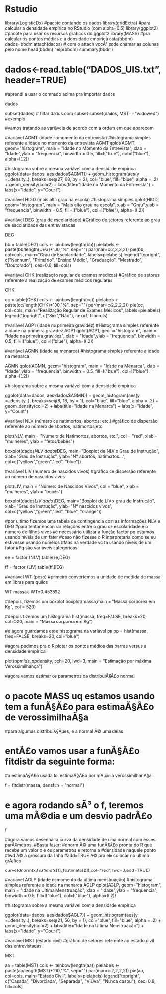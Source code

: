 # Rstudio
library(LogisticDx) #pacote contando os dados
library(gridExtra) #para calcular a densidade empírica no RStudio (com  alpha=0.5)
library(ggplot2) #pacote para usar os recursos gráficos do ggplot2
library(MASS) #pra calcular os pontos médios e a densidade empírica
data(bbdm)
dados=bbdm
attach(dados) # com o attach vocÃª pode chamar as colunas pelo nome
head(bbdm)
help(bbdm)
summary(bbdm)
# dados<-read.table(“DADOS_UIS.txt”, header=TRUE)
#aprendi a usar o comnado acima pra importar dados

dados

subset(dados) # filtar dados com subset
subset(dados, MST=="widowed") #exemplo

#vamos tratando as variáveis de acordo com a ordem em que aparecem

#variável AGMT (idade nomomento da entrevista)
#histograma simples referente a idade no momento da entrevista
AGMT
qplot(AGMT, geom="histogram", 
      main = "Idade no Momento da Entrevista",
      xlab = "Idade",ylab = "frequencia",
      binwidth = 0.5,
      fill=I("blue"), 
      col=I("blue"), 
      alpha=I(.2))

#histograma sobre a mesma variável com a densidade empírica
ggplot(data=dados, aes(dados$AGMT)) + 
  geom_histogram(aes(y =..density..), 
                 breaks=seq(27, 68, by = 2), 
                 col="blue", 
                 fill="blue", 
                 alpha = .2) + 
  geom_density(col=2) + 
  labs(title="Idade no Momento da Entrevista") +
  labs(x="Idade", y="Count")

#variável HIGD (mais alto grau na escola)
#histograma simples
qplot(HIGD, geom="histogram", 
      main = "Mais alto grau na escola",
      xlab = "Grau",ylab = "frequencia",
      binwidth = 0.5,
      fill=I("blue"), 
      col=I("blue"), 
      alpha=I(.2))

#variável DEG (grau de escolaridade)
#Gráfico de setores referente ao grau de escolaridade das entrevistadas

DEG

bb = table(DEG)
cols <- rainbow(length(bb))
pielabels <-   paste(bb/length(DEG)*100,"%", sep="")
par(mar=c(2,2,2,2))
pie(bb, col=cols, main="Grau de Escolaridade", labels=pielabels)
legend("topright", c("Nenhum", 
                     "Primário", "Ensino Médio", "Graduação",
                     "Mestrado", "Doutorado"), cex=0.6, fill=cols)

#variável CHK (realização regular de exames médicos)
#Gráfico de setores referente a realização de exames médicos regulares

CHK

cc = table(CHK)
cols <- rainbow(length(cc))
pielabels <-   paste(cc/length(CHK)*100,"%", sep="")
par(mar=c(2,2,2,2))
pie(cc, col=cols, main="Realização Regular de Exames Médicos", labels=pielabels)
legend("topright", c("Sim","Não"), cex=1, fill=cols)

#variável AGP1 (idade na primeira gravidez)
#Histograma simples referente a idade na primeira gravidez
AGP1
qplot(AGP1, geom="histogram", 
      main = "Idade na primeira gravidez",
      xlab = "Idade",ylab = "frequencia",
      binwidth = 0.5,
      fill=I("blue"), 
      col=I("blue"), 
      alpha=I(.2))

#variável AGMN (idade na menarca)
#histograma simples referente a idade na menarca

AGMN
qplot(AGMN, geom="histogram", 
      main = "Idade na Menarca",
      xlab = "Idade",ylab = "frequencia",
      binwidth = 0.5,
      fill=I("blue"),
      col=I("blue"), 
      alpha=I(.2))

#histograma sobre a mesma variável com a densidade empírica

ggplot(data=dados, aes(dados$AGMN)) + 
  geom_histogram(aes(y =..density..), 
                 breaks=seq(8, 16, by = 1), 
                 col="blue", 
                 fill="blue", 
                 alpha = .2) + 
  geom_density(col=2) + 
  labs(title="Idade na Menarca") +
  labs(x="Idade", y="Count")

#variável NLV (número de natimortos, abortos; etc.)
#gráfico de dispersão referente ao número de abortos, natimortos;etc.

plot(NLV, main = "Número de Natimortos, abortos, etc.", col = "red",
     xlab = "mulheres", ylab = "fetos/bebês")


boxplot(dados$NLV ~ dados$DEG,
        main="Boxplot de NLV x Grau de Instrução",
        xlab="Grau de Instrução", ylab="N° abortos, natimortos...",
        col=c("yellow","green","red", "blue"))

#variável LIV (numero de nascidos vivos)
#gráfico de dispersão referente ao número de nascidos vivos

plot(LIV, main = "Número de Nascidos Vivos", col = "blue",
     xlab = "mulheres", ylab = "bebês")


boxplot(dados$LIV ~ dados$DEG,
        main="Boxplot de LIV x grau de Instrução",
        xlab="Grau de Instrução", ylab="N° nascidos vivos",
        col=c("yellow","green","red", "blue", "orange"))


#por ultimo fizemos uma tabela de contingencia com as informações NLV e DEG
#para tentar encontrar relações entre o grau de escolaridade e o número de filhos vivos
#é necessário utilizar a função factor pq estamos usando níveis de um fator
#caso não fizesse o R interpretaria como se eu estivesse usando números
#Mas na verdade vc tá usando níveis de um fator
#Pq são variáveis categóricas

ee = factor (NLV)
table(ee,DEG)

ff = factor (LIV)
table(ff,DEG)

#variavel WT (peso)
#primeiro convertemos a unidade de medida de massa em libras para quilos

WT
massa<-WT*0.453592

#depois, fizemos um boxplot
boxplot(massa,main = "Massa corporea em Kg", col = 520)

#depois fizemos um histograma
hist(massa, freq=FALSE, breaks=20, col=520, main = "Massa corporea em Kg")

#e agora guardamos esse histograma na variável pp
pp = hist(massa, freq=FALSE, breaks=20, col="blue")

#agora pedimos pra o R plotar os pontos médios das barras versus a densidade empírica

plot(pp$mids,pp$density, pch=20, lwd=3, main = "Estimação por máxima Verossimilhança")

#agora vamos estimar os parametros da distribuiÃ§Ã£o normal
# o pacote MASS uq estamos usando tem a funÃ§Ã£o para estimaÃ§Ã£o de verossimilhaÃ§a 
#para algumas distribuiÃ§Ãµes, e a normal Ã© uma delas
# entÃ£o vamos usar a funÃ§Ã£o fitdistr da seguinte forma:
#a estimaÃ§Ã£o usada foi estimaÃ§Ã£o por mÃ¡xima verossimilhanÃ§a

f = fitdistr(massa, densfun = "normal")   
# e agora rodando sÃ³ o f, teremos uma mÃ©dia e um desvio padrÃ£o

f

#agora vamos desenhar a curva da densidade de uma normal com esses parÃ¢metros. 
#Basta fazer:
#dnorm Ã© uma funÃ§Ã£o pronta do R que recebe um valor x e os parametros e retorna a 
#densidade naquele ponto
#lwd Ã© a grossura da linha
#add=TRUE Ã© pra ele colocar no ultimo grÃ¡fico

curve(dnorm(x,f$estimate[1],f$estimate[2]),col="red", lwd=3,add=TRUE)


#variavel AGLP (idade nomomento da ultima menstruação)
#histograma simples referente a idade na menarca
AGLP
qplot(AGLP, geom="histogram", 
      main = "Idade na Ultima Menstruação",
      xlab = "Idade",ylab = "frequencia",
      binwidth = 0.5,
      fill=I("blue"), 
      col=I("blue"), 
      alpha=I(.2))

#histograma sobre a mesma variável com a densidade empírica

ggplot(data=dados, aes(dados$AGLP)) + 
  geom_histogram(aes(y =..density..), 
                 breaks=seq(21, 56, by = 1), 
                 col="blue", 
                 fill="blue", 
                 alpha = .2) + 
  geom_density(col=2) + 
  labs(title="Idade na Ultima Menstruação") +
  labs(x="Idade", y="Count")

#variavel MST (estado civil)
#gráfico de setores referente ao estado civil das entrevistadas

MST

aa = table(MST)
cols <- rainbow(length(aa))
pielabels <-   paste(aa/length(MST)*100,"%", sep="")
par(mar=c(2,2,2,2))
pie(aa, col=cols, main="Estado Civil", labels=pielabels)
legend("topright", c("Casada", 
                     "Divorciada", "Separada", 
                     "ViÚva", "Nunca casou"), cex=0.8, fill=cols)







